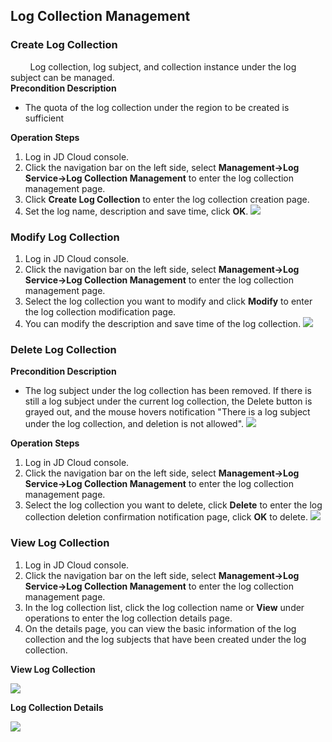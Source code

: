 ## Log Collection Management
### Create Log Collection   
&#160;&#160;&#160;&#160;&#160;&#160;&#160;&#160;Log collection, log subject, and collection instance under the log subject can be managed.  
**Precondition Description**  
- The quota of the log collection under the region to be created is sufficient

**Operation Steps**
1.	 Log in JD Cloud console.
2. 	Click the navigation bar on the left side, select **Management->Log Service->Log Collection Management** to enter the log collection management page.
3. 	Click **Create Log Collection** to enter the log collection creation page.
4. 	Set the log name, description and save time, click **OK**.
![](https://raw.githubusercontent.com/luolei-laurel/cn-1/patch-1/image/LogService/LogSetManagement/addLogSet.png)

### Modify Log Collection
1.	 Log in JD Cloud console.
2. 	Click the navigation bar on the left side, select **Management->Log Service->Log Collection Management** to enter the log collection management page.
3. 	Select the log collection you want to modify and click **Modify** to enter the log collection modification page.
4. 	You can modify the description and save time of the log collection.
![](https://raw.githubusercontent.com/luolei-laurel/cn-1/patch-1/image/LogService/LogSetManagement/editLogSet.png)

### Delete Log Collection

**Precondition Description**  
- The log subject under the log collection has been removed. If there is still a log subject under the current log collection, the Delete button is grayed out, and the mouse hovers notification "There is a log subject under the log collection, and deletion is not allowed".
![](https://raw.githubusercontent.com/luolei-laurel/cn-1/patch-1/image/LogService/LogSetManagement/deleteLogSet_WithLogSet.png)

**Operation Steps**
1.	 Log in JD Cloud console.
2. 	Click the navigation bar on the left side, select **Management->Log Service->Log Collection Management** to enter the log collection management page.
3. 	Select the log collection you want to delete, click **Delete** to enter the log collection deletion confirmation notification page, click **OK** to delete.
![](https://raw.githubusercontent.com/luolei-laurel/cn-1/patch-1/image/LogService/LogSetManagement/deleteLogSet_NoLogSet.png)

### View Log Collection
1.	 Log in JD Cloud console.
2. 	Click the navigation bar on the left side, select **Management->Log Service->Log Collection Management** to enter the log collection management page.
3. 	In the log collection list, click the log collection name or **View** under operations to enter the log collection details page.
4. 	On the details page, you can view the basic information of the log collection and the log subjects that have been created under the log collection.

**View Log Collection**

![](https://raw.githubusercontent.com/luolei-laurel/cn-1/patch-1/image/LogService/LogSetManagement/viewLogSet.png)

**Log Collection Details**

![](https://raw.githubusercontent.com/luolei-laurel/cn-1/patch-1/image/LogService/LogSetManagement/logSet_Detail.png)
